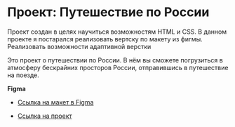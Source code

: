 # Проект: Путешествие по России

Проект создан в целях научиться возможностям HTML и CSS.
В данном проекте я постарался реализовать вертску по макету из фигмы. Реализовать возможности адаптивной верстки 


Это проект о путешествии по России.
В нём вы сможете погрузиться в атмосферу бескрайних просторов России, отправившись в путешествие на поезде. 

**Figma**

* [Ссылка на макет в Figma](https://www.figma.com/file/5S2WSbEFL6awjVWJ0NWL8Q/Sprint-3_-Russia-_-desktop-mobile?node-id=28503%3A0)

* [Ссылка на проект]( https://alexeykuznetsov1371.github.io/russian-travel/)


